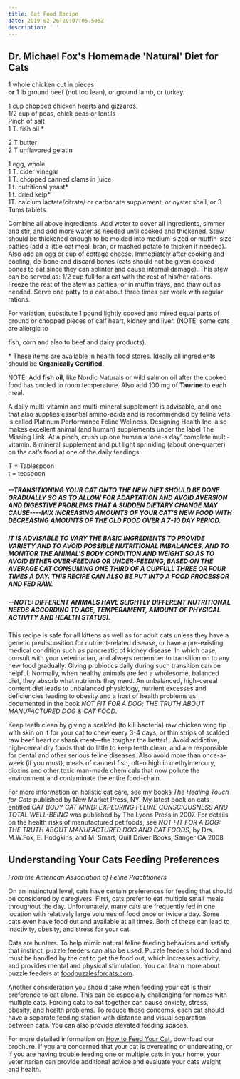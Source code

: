 ```yaml
---
title: Cat Food Recipe
date: 2019-02-26T20:07:05.505Z
description: ' '
---
```

## Dr. Michael Fox's Homemade 'Natural' Diet for Cats

1 whole chicken cut in pieces\
**or** 1 lb ground beef (not too lean), or ground lamb, or turkey.

1 cup chopped chicken hearts and gizzards.\
1/2 cup of peas, chick peas or lentils\
Pinch of salt\
1 T. fish oil  *

2 T butter\
2 T unflavored gelatin

1 egg, whole\
1 T. cider vinegar\
1 T. chopped canned clams in juice\
1 t. nutritional yeast*\
1 t. dried kelp*\
1T.  calcium lactate/citrate/ or carbonate supplement, or oyster shell, or 3 Tums tablets.

Combine all above ingredients. Add water to cover all ingredients, simmer and stir, and add more water as needed until cooked and thickened.  Stew should be thickened enough to be molded into medium-sized or muffin-size patties (add a little oat meal, bran, or mashed potato to thicken if needed). Also add an egg or cup of cottage cheese. Immediately after cooking and cooling, de-bone and discard bones (cats should not be given cooked bones to eat since they can splinter and cause internal damage). This stew can be served as: 1/2 cup full for a cat with the rest of his/her rations. Freeze the rest of the stew as patties, or in muffin trays, and thaw out as needed. Serve one patty to a cat about three times per week with regular rations. 

For variation, substitute 1 pound lightly cooked and mixed equal parts of ground or chopped pieces of calf heart, kidney and liver. (NOTE: some cats are allergic to

fish, corn and also to beef and dairy products).

\* These items are available in health food stores. Ideally all ingredients should be **Organically Certified**.

NOTE: Add **fish oil**, like Nordic Naturals or wild salmon oil after the cooked food has cooled to room temperature. Also add 100 mg of **Taurine** to each meal.

A daily multi-vitamin and multi-mineral supplement is advisable, and one that also supplies essential amino-acids and is recommended by feline vets is called Platinum Performance Feline Wellness. Designing Health Inc. also makes excellent animal (and human) supplements under the label The Missing Link. At a pinch, crush up one human a ‘one-a day’ complete multi-vitamin. & mineral supplement and put light sprinkling (about one-quarter) on the cat’s food at one of the daily feedings.

T = Tablespoon\
t = teaspoon

##### \--TRANSITIONING YOUR CAT ONTO THE NEW DIET SHOULD BE DONE GRADUALLY SO AS TO ALLOW FOR ADAPTATION AND AVOID AVERSION AND DIGESTIVE PROBLEMS THAT A SUDDEN DIETARY CHANGE MAY CAUSE----MIX INCREASING AMOUNTS OF YOUR CAT’S NEW FOOD WITH DECREASING AMOUNTS OF THE OLD FOOD OVER A 7-10 DAY PERIOD.

##### IT IS ADVISABLE TO VARY THE BASIC INGREDIENTS TO PROVIDE VARIETY AND TO AVOID POSSIBLE NUTRITIONAL IMBALANCES, AND TO MONITOR THE ANIMAL'S BODY CONDITION AND WEIGHT SO AS TO AVOID EITHER OVER-FEEDING OR UNDER-FEEDING, BASED ON THE AVERAGE CAT CONSUMING ONE THIRD OF A CUPFULL THREE OR FOUR TIMES A DAY. THIS RECIPE CAN ALSO BE PUT INTO A FOOD PROCESSOR AND FED RAW.

##### \--NOTE: DIFFERENT ANIMALS HAVE SLIGHTLY DIFFERENT NUTRITIONAL NEEDS ACCORDING TO AGE, TEMPERAMENT, AMOUNT OF PHYSICAL ACTIVITY AND HEALTH STATUS).

This recipe is safe for all kittens as well as for adult cats unless they have a genetic predisposition for nutrient-related disease, or have a pre-existing medical condition such as pancreatic of kidney disease. In which case, consult with your veterinarian, and always remember to transition on to any new food gradually. Giving probiotics daily during such transition can be helpful. Normally, when healthy animals are fed a wholesome, balanced diet, they absorb what nutrients they need. An unbalanced, high-cereal content diet leads to unbalanced physiology, nutrient excesses and deficiencies leading to obesity and a host of health problems as documented in the book _NOT FIT FOR A DOG; THE TRUTH ABOUT MANUFACTURED DOG & CAT FOOD_.

Keep teeth clean by giving a scalded (to kill bacteria) raw chicken wing tip with skin on it for your cat to chew every 3-4 days, or thin strips of scalded raw beef heart or shank meat—the tougher the better! . Avoid addictive, high-cereal dry foods that do little to keep teeth clean, and are responsible for dental and other serious feline diseases. Also avoid more than once-a-week (if you must), meals of canned fish, often high in methylmercury, dioxins and other toxic man-made chemicals that now pollute the environment and contaminate the entire food-chain.

For more information on holistic cat care, see my books _The Healing Touch for Cats_ published by New Market Press, NY. My latest book on cats entitled _CAT BODY CAT MIND:  EXPLORING FELINE CONSCIOUSNESS AND TOTAL WELL-BEING_ was published by The Lyons Press in 2007. For details on the health risks of manufactured pet foods, see _NOT FIT FOR A DOG: THE TRUTH ABOUT MANUFACTURED DOG AND CAT FOODS_, by Drs. M.W.Fox, E. Hodgkins, and M. Smart, Quill Driver Books, Sanger CA 2008

## Understanding Your Cats Feeding Preferences

_From the American Association of Feline Practitioners_

On an instinctual level, cats have certain preferences for feeding that should be considered by caregivers. First, cats prefer to eat multiple small meals throughout the day. Unfortunately, many cats are frequently fed in one location with relatively large volumes of food once or twice a day. Some cats even have food out and available at all times. Both of these can lead to inactivity, obesity, and stress for your cat.

Cats are hunters. To help mimic natural feline feeding behaviors and satisfy that instinct, puzzle feeders can also be used. Puzzle feeders hold food and must be handled by the cat to get the food out, which increases activity, and provides mental and physical stimulation. You can learn more about puzzle feeders at [foodpuzzlesforcats.com](http://foodpuzzlesforcats.com/).

Another consideration you should take when feeding your cat is their preference to eat alone. This can be especially challenging for homes with multiple cats. Forcing cats to eat together can cause anxiety, stress, obesity, and health problems. To reduce these concerns, each cat should have a separate feeding station with distance and visual separation between cats. You can also provide elevated feeding spaces.

For more detailed information on [How to Feed Your Cat](https://catfriendly.com/wp-content/uploads/2018/10/How-to-Feed-Client-Broch_Final.pdf), download our brochure. If you are concerned that your cat is overeating or undereating, or if you are having trouble feeding one or multiple cats in your home, your veterinarian can provide additional advice and evaluate your cats weight and health.
